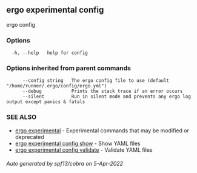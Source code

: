## ergo experimental config

ergo config

### Options

```
  -h, --help   help for config
```

### Options inherited from parent commands

```
      --config string   The ergo config file to use (default "/home/runner/.ergo/config/ergo.yml")
      --debug           Prints the stack trace if an error occurs
      --silent          Run in silent mode and prevents any ergo log output except panics & fatals
```

### SEE ALSO

* [ergo experimental](ergo_experimental.md)	 - Experimental commands that may be modified or deprecated
* [ergo experimental config show](ergo_experimental_config_show.md)	 - Show YAML files
* [ergo experimental config validate](ergo_experimental_config_validate.md)	 - Validate YAML files

###### Auto generated by spf13/cobra on 5-Apr-2022
